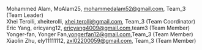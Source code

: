Mohammed Alam, MoAlam25, mohammedalam52@gmail.com, Team_3 (Team Leader) <br />
Xhei Terolli, xheiterolli, xhei.terolli@gmail.com, Team_3 (Team Coordinator) <br />
Eric Yang, ericyang12, ericyang4009@gmail.com,team3 (Team Member) <br />
Yonger-fan, Yonger Fan,yongerfan12@gmail.com,Team_3 (Team Member) <br />
Xiaolin Zhu, ely11111112, zxl02200059@gmail.com, Team_3 (Team Member) <br />

